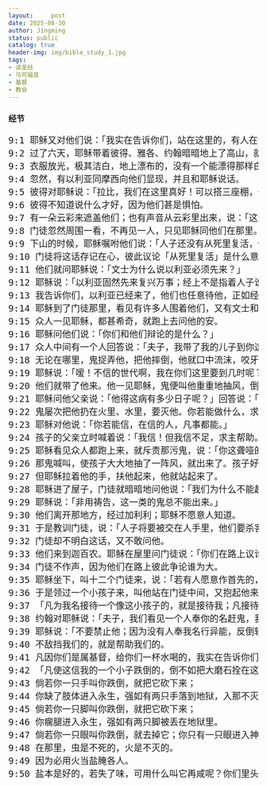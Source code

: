 ```yaml
---
layout:     post
date: 2025-08-30
author: Jingming
status: public
catalog: true
header-img: img/bible_study_1.jpg
tags:
- 读圣经
- 马可福音
- 基督
- 教会
---
```


### 经节
<pre style="font-size: 18px;">
9:1 耶稣又对他们说：「我实在告诉你们，站在这里的，有人在没尝死味以前，必要看见神的国大有能力临到。」
9:2 过了六天，耶稣带着彼得、雅各、约翰暗暗地上了高山，就在他们面前变了形象，
9:3 衣服放光，极其洁白，地上漂布的，没有一个能漂得那样白。
9:4 忽然，有以利亚同摩西向他们显现，并且和耶稣说话。
9:5 彼得对耶稣说：「拉比，我们在这里真好！可以搭三座棚，一座为你，一座为摩西，一座为以利亚。」
9:6 彼得不知道说什么才好，因为他们甚是惧怕。
9:7 有一朵云彩来遮盖他们；也有声音从云彩里出来，说：「这是我的爱子，你们要听他。」
9:8 门徒忽然周围一看，不再见一人，只见耶稣同他们在那里。
9:9 下山的时候，耶稣嘱咐他们说：「人子还没有从死里复活，你们不要将所看见的告诉人。」
9:10 门徒将这话存记在心，彼此议论「从死里复活」是什么意思。
9:11 他们就问耶稣说：「文士为什么说以利亚必须先来？」
9:12 耶稣说：「以利亚固然先来复兴万事；经上不是指着人子说，他要受许多的苦被人轻慢呢？
9:13 我告诉你们，以利亚已经来了，他们也任意待他，正如经上所指着他的话。」
9:14 耶稣到了门徒那里，看见有许多人围着他们，又有文士和他们辩论。
9:15 众人一见耶稣，都甚希奇，就跑上去问他的安。
9:16 耶稣问他们说：「你们和他们辩论的是什么？」
9:17 众人中间有一个人回答说：「夫子，我带了我的儿子到你这里来，他被哑巴鬼附着。
9:18 无论在哪里，鬼捉弄他，把他摔倒，他就口中流沫，咬牙切齿，身体枯干。我请过你的门徒把鬼赶出去，他们却是不能。」
9:19 耶稣说：「嗳！不信的世代啊，我在你们这里要到几时呢？我忍耐你们要到几时呢？把他带到我这里来吧。」
9:20 他们就带了他来。他一见耶稣，鬼便叫他重重地抽风，倒在地上，翻来覆去，口中流沫。
9:21 耶稣问他父亲说：「他得这病有多少日子呢？」回答说：「从小的时候。
9:22 鬼屡次把他扔在火里、水里，要灭他。你若能做什么，求你怜悯我们，帮助我们。」
9:23 耶稣对他说：「你若能信，在信的人，凡事都能。」
9:24 孩子的父亲立时喊着说：「我信！但我信不足，求主帮助。」
9:25 耶稣看见众人都跑上来，就斥责那污鬼，说：「你这聋哑的鬼，我吩咐你从他里头出来，再不要进去！」
9:26 那鬼喊叫，使孩子大大地抽了一阵风，就出来了。孩子好像死了一般，以致众人多半说：「他是死了。」
9:27 但耶稣拉着他的手，扶他起来，他就站起来了。
9:28 耶稣进了屋子，门徒就暗暗地问他说：「我们为什么不能赶出他去呢？」
9:29 耶稣说：「非用祷告，这一类的鬼总不能出来。」
9:30 他们离开那地方，经过加利利；耶稣不愿意人知道。
9:31 于是教训门徒，说：「人子将要被交在人手里，他们要杀害他；被杀以后，过三天他要复活。」
9:32 门徒却不明白这话，又不敢问他。
9:33 他们来到迦百农。耶稣在屋里问门徒说：「你们在路上议论的是什么？」
9:34 门徒不作声，因为他们在路上彼此争论谁为大。
9:35 耶稣坐下，叫十二个门徒来，说：「若有人愿意作首先的，他必作众人末后的，作众人的用人。」
9:36 于是领过一个小孩子来，叫他站在门徒中间，又抱起他来，对他们说：
9:37 「凡为我名接待一个像这小孩子的，就是接待我；凡接待我的，不是接待我，乃是接待那差我来的。」
9:38 约翰对耶稣说：「夫子，我们看见一个人奉你的名赶鬼，我们就禁止他，因为他不跟从我们。」
9:39 耶稣说：「不要禁止他；因为没有人奉我名行异能，反倒轻易毁谤我。
9:40 不敌挡我们的，就是帮助我们的。
9:41 凡因你们是属基督，给你们一杯水喝的，我实在告诉你们，他不能不得赏赐。」
9:42 「凡使这信我的一个小子跌倒的，倒不如把大磨石拴在这人的颈项上，扔在海里。
9:43 倘若你一只手叫你跌倒，就把它砍下来；
9:44 你缺了肢体进入永生，强如有两只手落到地狱，入那不灭的火里去。
9:45 倘若你一只脚叫你跌倒，就把它砍下来；
9:46 你瘸腿进入永生，强如有两只脚被丢在地狱里。
9:47 倘若你一只眼叫你跌倒，就去掉它；你只有一只眼进入神的国，强如有两只眼被丢在地狱里。
9:48 在那里，虫是不死的，火是不灭的。
9:49 因为必用火当盐腌各人。
9:50 盐本是好的，若失了味，可用什么叫它再咸呢？你们里头应当有盐，彼此和睦。」
</pre>

